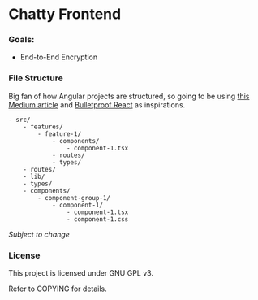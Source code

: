 # Chatty Frontend

### Goals:
- End-to-End Encryption

### File Structure

Big fan of how Angular projects are structured, so going to be using [this Medium article](https://medium.com/@motcowley/angular-folder-structure-d1809be95542) and [Bulletproof React](https://github.com/alan2207/bulletproof-react)
as inspirations.

```text
- src/
    - features/
        - feature-1/
            - components/
                - component-1.tsx
            - routes/
            - types/
    - routes/
    - lib/
    - types/
    - components/
        - component-group-1/
            - component-1/
                - component-1.tsx
                - component-1.css
```
*Subject to change*

### License

This project is licensed under GNU GPL v3.

Refer to COPYING for details.